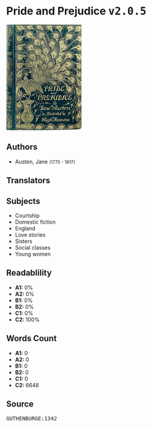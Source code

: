 # Pride and Prejudice <kbd>v2.0.5</kbd>

![](./cover.medium.jpg "")

## Authors


 - Austen, Jane <small>(1775 - 1817)</small>

## Translators



## Subjects


 - Courtship
 - Domestic fiction
 - England
 - Love stories
 - Sisters
 - Social classes
 - Young women

## Readablility


 - **A1:** 0%
 - **A2:** 0%
 - **B1:** 0%
 - **B2:** 0%
 - **C1:** 0%
 - **C2:** 100%

## Words Count


 - **A1:** 0
 - **A2:** 0
 - **B1:** 0
 - **B2:** 0
 - **C1:** 0
 - **C2:** 6648

## Source


<kbd>GUTHENBURGE:1342</kbd>
